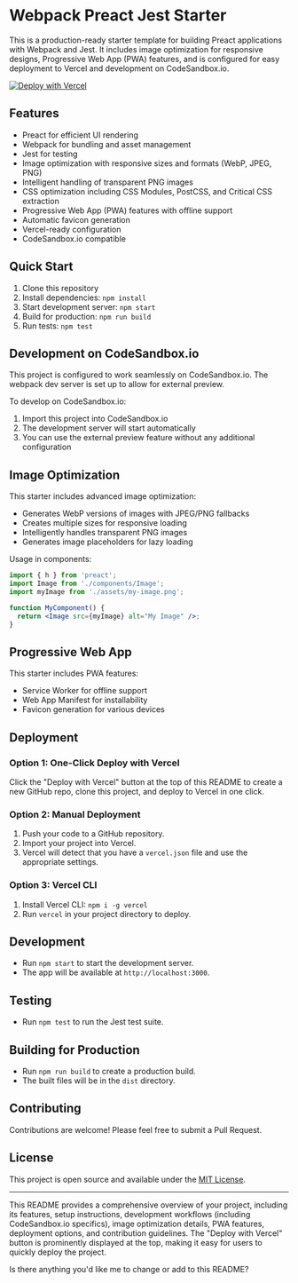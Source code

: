 # Webpack Preact Jest Starter

This is a production-ready starter template for building Preact applications with Webpack and Jest. It includes image optimization for responsive designs, Progressive Web App (PWA) features, and is configured for easy deployment to Vercel and development on CodeSandbox.io.

[![Deploy with Vercel](https://vercel.com/button)](https://vercel.com/new/clone?repository-url=https%3A%2F%2Fgithub.com%2Fjameswquinn%2Fwebpack-preact-jest-starter)

## Features

- Preact for efficient UI rendering
- Webpack for bundling and asset management
- Jest for testing
- Image optimization with responsive sizes and formats (WebP, JPEG, PNG)
- Intelligent handling of transparent PNG images
- CSS optimization including CSS Modules, PostCSS, and Critical CSS extraction
- Progressive Web App (PWA) features with offline support
- Automatic favicon generation
- Vercel-ready configuration
- CodeSandbox.io compatible

## Quick Start

1. Clone this repository
2. Install dependencies: `npm install`
3. Start development server: `npm start`
4. Build for production: `npm run build`
5. Run tests: `npm test`

## Development on CodeSandbox.io

This project is configured to work seamlessly on CodeSandbox.io. The webpack dev server is set up to allow for external preview.

To develop on CodeSandbox.io:
1. Import this project into CodeSandbox.io
2. The development server will start automatically
3. You can use the external preview feature without any additional configuration

## Image Optimization

This starter includes advanced image optimization:
- Generates WebP versions of images with JPEG/PNG fallbacks
- Creates multiple sizes for responsive loading
- Intelligently handles transparent PNG images
- Generates image placeholders for lazy loading

Usage in components:

```jsx
import { h } from 'preact';
import Image from './components/Image';
import myImage from './assets/my-image.png';

function MyComponent() {
  return <Image src={myImage} alt="My Image" />;
}
```

## Progressive Web App

This starter includes PWA features:
- Service Worker for offline support
- Web App Manifest for installability
- Favicon generation for various devices

## Deployment

### Option 1: One-Click Deploy with Vercel

Click the "Deploy with Vercel" button at the top of this README to create a new GitHub repo, clone this project, and deploy to Vercel in one click.

### Option 2: Manual Deployment

1. Push your code to a GitHub repository.
2. Import your project into Vercel.
3. Vercel will detect that you have a `vercel.json` file and use the appropriate settings.

### Option 3: Vercel CLI

1. Install Vercel CLI: `npm i -g vercel`
2. Run `vercel` in your project directory to deploy.

## Development

- Run `npm start` to start the development server.
- The app will be available at `http://localhost:3000`.

## Testing

- Run `npm test` to run the Jest test suite.

## Building for Production

- Run `npm run build` to create a production build.
- The built files will be in the `dist` directory.

## Contributing

Contributions are welcome! Please feel free to submit a Pull Request.

## License

This project is open source and available under the [MIT License](LICENSE).

---

This README provides a comprehensive overview of your project, including its features, setup instructions, development workflows (including CodeSandbox.io specifics), image optimization details, PWA features, deployment options, and contribution guidelines. The "Deploy with Vercel" button is prominently displayed at the top, making it easy for users to quickly deploy the project.

Is there anything you'd like me to change or add to this README?
